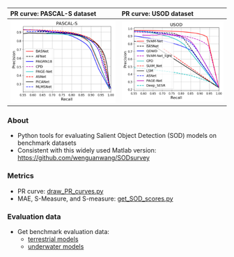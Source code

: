 | PR curve: PASCAL-S dataset  | PR curve: USOD dataset | 
|:--------------------|:----------------
| ![pr-pascal](/eval_data/pr_pascal.png) |   ![pr-usod](/eval_data/pr_usod.png) | 

### About
- Python tools for evaluating Salient Object Detection (SOD) models on benchmark datasets
- Consistent with this widely used Matlab version: https://github.com/wenguanwang/SODsurvey

### Metrics
- PR curve: [draw_PR_curves.py](draw_PR_curves.py)
- MAE, S-Measure, and S-measure: [get_SOD_scores.py](get_SOD_scores.py)


### Evaluation data
- Get benchmark evaluation data: 
	- [terrestrial models](https://github.com/wenguanwang/SODsurvey) 
	- [underwater models](https://drive.google.com/drive/folders/1htvW1HOdgrqtPvp9t6fW-5o_RoG6OtjC?usp=sharing)




